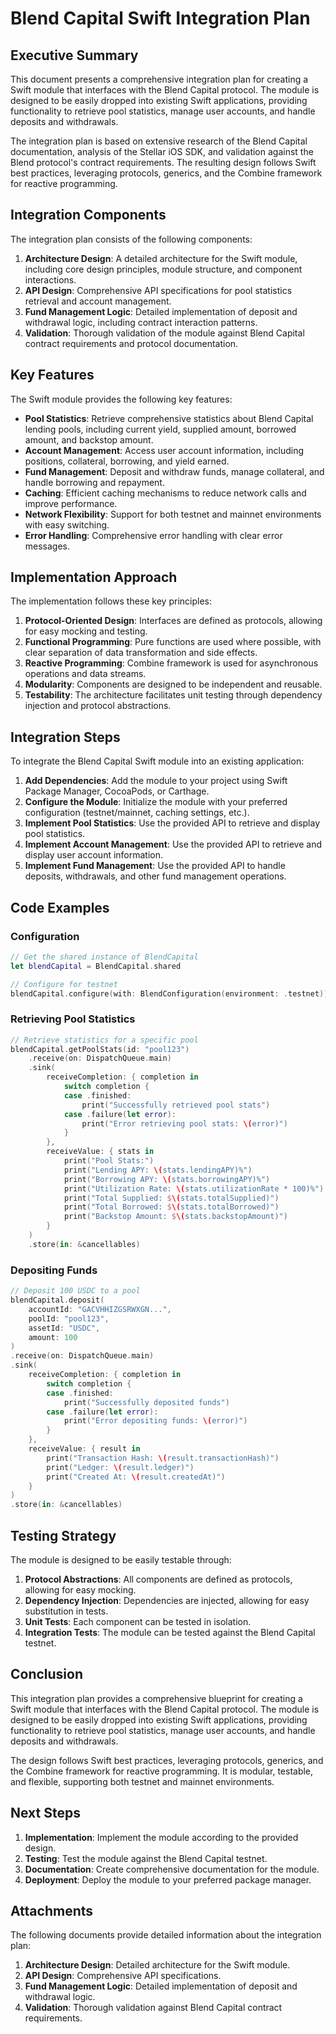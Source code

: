 # Blend Capital Swift Integration Plan

## Executive Summary

This document presents a comprehensive integration plan for creating a Swift module that interfaces with the Blend Capital protocol. The module is designed to be easily dropped into existing Swift applications, providing functionality to retrieve pool statistics, manage user accounts, and handle deposits and withdrawals.

The integration plan is based on extensive research of the Blend Capital documentation, analysis of the Stellar iOS SDK, and validation against the Blend protocol's contract requirements. The resulting design follows Swift best practices, leveraging protocols, generics, and the Combine framework for reactive programming.

## Integration Components

The integration plan consists of the following components:

1. **Architecture Design**: A detailed architecture for the Swift module, including core design principles, module structure, and component interactions.
2. **API Design**: Comprehensive API specifications for pool statistics retrieval and account management.
3. **Fund Management Logic**: Detailed implementation of deposit and withdrawal logic, including contract interaction patterns.
4. **Validation**: Thorough validation of the module against Blend Capital contract requirements and protocol documentation.

## Key Features

The Swift module provides the following key features:

- **Pool Statistics**: Retrieve comprehensive statistics about Blend Capital lending pools, including current yield, supplied amount, borrowed amount, and backstop amount.
- **Account Management**: Access user account information, including positions, collateral, borrowing, and yield earned.
- **Fund Management**: Deposit and withdraw funds, manage collateral, and handle borrowing and repayment.
- **Caching**: Efficient caching mechanisms to reduce network calls and improve performance.
- **Network Flexibility**: Support for both testnet and mainnet environments with easy switching.
- **Error Handling**: Comprehensive error handling with clear error messages.

## Implementation Approach

The implementation follows these key principles:

1. **Protocol-Oriented Design**: Interfaces are defined as protocols, allowing for easy mocking and testing.
2. **Functional Programming**: Pure functions are used where possible, with clear separation of data transformation and side effects.
3. **Reactive Programming**: Combine framework is used for asynchronous operations and data streams.
4. **Modularity**: Components are designed to be independent and reusable.
5. **Testability**: The architecture facilitates unit testing through dependency injection and protocol abstractions.

## Integration Steps

To integrate the Blend Capital Swift module into an existing application:

1. **Add Dependencies**: Add the module to your project using Swift Package Manager, CocoaPods, or Carthage.
2. **Configure the Module**: Initialize the module with your preferred configuration (testnet/mainnet, caching settings, etc.).
3. **Implement Pool Statistics**: Use the provided API to retrieve and display pool statistics.
4. **Implement Account Management**: Use the provided API to retrieve and display user account information.
5. **Implement Fund Management**: Use the provided API to handle deposits, withdrawals, and other fund management operations.

## Code Examples

### Configuration

```swift
// Get the shared instance of BlendCapital
let blendCapital = BlendCapital.shared

// Configure for testnet
blendCapital.configure(with: BlendConfiguration(environment: .testnet))
```

### Retrieving Pool Statistics

```swift
// Retrieve statistics for a specific pool
blendCapital.getPoolStats(id: "pool123")
    .receive(on: DispatchQueue.main)
    .sink(
        receiveCompletion: { completion in
            switch completion {
            case .finished:
                print("Successfully retrieved pool stats")
            case .failure(let error):
                print("Error retrieving pool stats: \(error)")
            }
        },
        receiveValue: { stats in
            print("Pool Stats:")
            print("Lending APY: \(stats.lendingAPY)%")
            print("Borrowing APY: \(stats.borrowingAPY)%")
            print("Utilization Rate: \(stats.utilizationRate * 100)%")
            print("Total Supplied: $\(stats.totalSupplied)")
            print("Total Borrowed: $\(stats.totalBorrowed)")
            print("Backstop Amount: $\(stats.backstopAmount)")
        }
    )
    .store(in: &cancellables)
```

### Depositing Funds

```swift
// Deposit 100 USDC to a pool
blendCapital.deposit(
    accountId: "GACVHHIZGSRWXGN...",
    poolId: "pool123",
    assetId: "USDC",
    amount: 100
)
.receive(on: DispatchQueue.main)
.sink(
    receiveCompletion: { completion in
        switch completion {
        case .finished:
            print("Successfully deposited funds")
        case .failure(let error):
            print("Error depositing funds: \(error)")
        }
    },
    receiveValue: { result in
        print("Transaction Hash: \(result.transactionHash)")
        print("Ledger: \(result.ledger)")
        print("Created At: \(result.createdAt)")
    }
)
.store(in: &cancellables)
```

## Testing Strategy

The module is designed to be easily testable through:

1. **Protocol Abstractions**: All components are defined as protocols, allowing for easy mocking.
2. **Dependency Injection**: Dependencies are injected, allowing for easy substitution in tests.
3. **Unit Tests**: Each component can be tested in isolation.
4. **Integration Tests**: The module can be tested against the Blend Capital testnet.

## Conclusion

This integration plan provides a comprehensive blueprint for creating a Swift module that interfaces with the Blend Capital protocol. The module is designed to be easily dropped into existing Swift applications, providing functionality to retrieve pool statistics, manage user accounts, and handle deposits and withdrawals.

The design follows Swift best practices, leveraging protocols, generics, and the Combine framework for reactive programming. It is modular, testable, and flexible, supporting both testnet and mainnet environments.

## Next Steps

1. **Implementation**: Implement the module according to the provided design.
2. **Testing**: Test the module against the Blend Capital testnet.
3. **Documentation**: Create comprehensive documentation for the module.
4. **Deployment**: Deploy the module to your preferred package manager.

## Attachments

The following documents provide detailed information about the integration plan:

1. **Architecture Design**: Detailed architecture for the Swift module.
2. **API Design**: Comprehensive API specifications.
3. **Fund Management Logic**: Detailed implementation of deposit and withdrawal logic.
4. **Validation**: Thorough validation against Blend Capital contract requirements.
